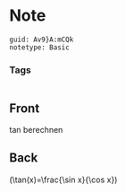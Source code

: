 # Note
```
guid: Av9}A:mCQk
notetype: Basic
```

### Tags
```
```

## Front
tan berechnen

## Back
\(\tan(x)=\frac{\sin x}{\cos x}\)
